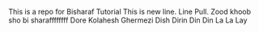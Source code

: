 This is a repo for Bisharaf Tutorial
This is new line.
Line Pull.
Zood khoob sho bi sharaffffffff
Dore Kolahesh Ghermezi
Dish Dirin Din Din
La La Lay
